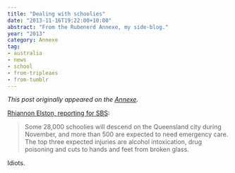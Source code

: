 ```yaml
---
title: "Dealing with schoolies"
date: "2013-11-16T19:22:00+10:00"
abstract: "From the Rubenerd Annexe, my side-blog."
year: "2013"
category: Annexe
tag:
- australia
- news
- school
- from-tripleaes
- from-tumblr
---
```

*This post originally appeared on the [Annexe](http://tripleaes.tumblr.com/post/67135411763/dealing-with-schoolies).*

[Rhiannon Elston, reporting for SBS]\:

> Some 28,000 schoolies will descend on the Queensland city during November, and more than 500 are expected to need emergency care. The top three expected injuries are alcohol intoxication, drug poisoning and cuts to hands and feet from broken glass.

Idiots.

[Rhiannon Elston, reporting for SBS]: http://www.sbs.com.au/news/article/2013/11/16/emergency-services-brace-schoolies-onslaught

